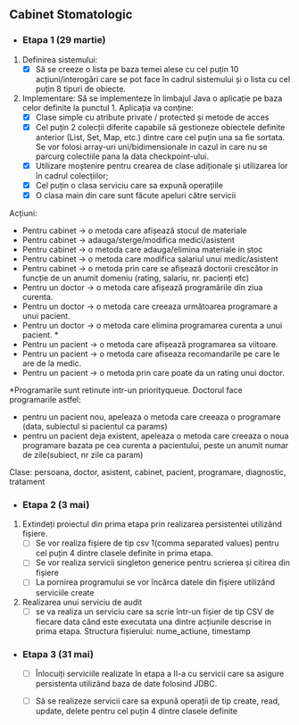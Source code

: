 ## Cabinet Stomatologic

- ### Etapa 1 (29 martie)

1. Definirea sistemului:
    - [x] Să se creeze o lista pe baza temei alese cu cel puțin 10 acțiuni/interogări care
      se pot face în cadrul sistemului și o lista cu cel puțin 8 tipuri de obiecte.

2. Implementare: Să se implementeze în limbajul Java o aplicație pe baza celor definite la punctul 1. Aplicația va conține:
    - [x] Clase simple cu atribute private / protected și metode de acces
    - [X] Cel puțin 2 colecții diferite capabile să gestioneze obiectele definite anterior (List, Set, Map, etc.) dintre care cel puțin una sa fie sortata.
      Se vor folosi array-uri uni/bidimensionale in cazul in care nu se parcurg colectiile pana la data checkpoint-ului.
    - [x] Utilizare moștenire pentru crearea de clase adiționale și utilizarea lor în cadrul colecțiilor;
    - [x] Cel puțin o clasa serviciu care sa expună operațiile
    - [x] O clasa main din care sunt făcute apeluri către servicii

Acțiuni:

- Pentru cabinet -> o metoda care afișează stocul de materiale
- Pentru cabinet -> adauga/sterge/modifica medici/asistent
- Pentru cabinet -> o metoda care adauga/elimina materiale in stoc
- Pentru cabinet -> o metoda care modifica salariul unui medic/asistent
- Pentru cabinet -> o metoda prin care se afișează doctorii crescător in funcție de un anumit domeniu (rating, salariu, nr. pacienți etc)
- Pentru un doctor -> o metoda care afișează programările din ziua curenta.
- Pentru un doctor -> o metoda care creeaza următoarea programare a unui pacient.
- Pentru un doctor -> o metoda care elimina programarea curenta a unui pacient. *
- Pentru un pacient -> o metoda care afișează programarea sa viitoare.
- Pentru un pacient -> o metoda care afiseaza recomandarile pe care le are de la medic.
- Pentru un pacient -> o metoda prin care poate da un rating unui doctor.

*Programarile sunt retinute intr-un priorityqueue. Doctorul face programarile astfel:
- pentru un pacient nou, apeleaza o metoda care creeaza o programare (data, subiectul si pacientul ca params)
- pentru un pacient deja existent, apeleaza o metoda care creeaza o noua programare bazata pe cea curenta a pacientului, peste un anumit numar de zile(subiect, nr zile ca param)

Clase: persoana, doctor, asistent, cabinet, pacient, programare, diagnostic, tratament
- ### Etapa 2 (3 mai)
1. Extindeți proiectul din prima etapa prin realizarea persistentei utilizând fișiere.
    - [ ] Se vor realiza fișiere de tip csv 1(comma separated values) pentru cel puțin 4 dintre clasele definite in prima etapa.
    - [ ] Se vor realiza servicii singleton generice pentru scrierea și citirea din fișiere
    - [ ] La pornirea programului se vor încărca datele din fișiere utilizând serviciile create
2. Realizarea unui serviciu de audit
    - [ ] se va realiza un serviciu care sa scrie într-un fișier de tip CSV de fiecare data când este executata una dintre acțiunile descrise in prima etapa. Structura fișierului: nume_actiune, timestamp

- ### Etapa 3 (31 mai)
    - [ ] Înlocuiți serviciile realizate în etapa a II-a cu servicii care sa asigure persistenta utilizând baza de date folosind JDBC.
    - [ ] Să se realizeze servicii care sa expună operații de tip create, read, update, delete pentru cel puțin 4 dintre clasele definite

